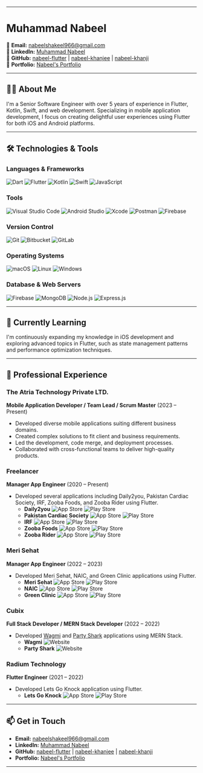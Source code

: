 
---

# Muhammad Nabeel
📧 **Email:** [nabeelshakeel966@gmail.com](mailto:nabeelshakeel966@gmail.com)  
🔗 **LinkedIn:** [Muhammad Nabeel](https://www.linkedin.com/in/nabeel-flutter/)  
🔗 **GitHub:** [nabeel-flutter](https://github.com/nabeel-flutter) | [nabeel-khanjee](https://github.com/nabeel-khanjee) | [nabeel-khanji](https://github.com/nabeel-khanji)  
🔗 **Portfolio:** [Nabeel's Portfolio](https://read.cv/nabeelkhanjee)

---

## 👨‍💻 About Me
I'm a Senior Software Engineer with over 5 years of experience in Flutter, Kotlin, Swift, and web development. Specializing in mobile application development, I focus on creating delightful user experiences using Flutter for both iOS and Android platforms.

---

## 🛠️ Technologies & Tools

### Languages & Frameworks
![Dart](https://img.shields.io/badge/Dart-0175C2?style=for-the-badge&logo=dart&logoColor=white)
![Flutter](https://img.shields.io/badge/Flutter-02569B?style=for-the-badge&logo=flutter&logoColor=white)
![Kotlin](https://img.shields.io/badge/Kotlin-0095D5?style=for-the-badge&logo=kotlin&logoColor=white)
![Swift](https://img.shields.io/badge/Swift-FA7343?style=for-the-badge&logo=swift&logoColor=white)
![JavaScript](https://img.shields.io/badge/JavaScript-F7DF1E?style=for-the-badge&logo=javascript&logoColor=black)

### Tools
![Visual Studio Code](https://img.shields.io/badge/Visual%20Studio%20Code-0078D4?style=for-the-badge&logo=visual-studio-code&logoColor=white)
![Android Studio](https://img.shields.io/badge/Android%20Studio-3DDC84?style=for-the-badge&logo=android-studio&logoColor=white)
![Xcode](https://img.shields.io/badge/Xcode-1575F9?style=for-the-badge&logo=xcode&logoColor=white)
![Postman](https://img.shields.io/badge/Postman-FF6C37?style=for-the-badge&logo=postman&logoColor=white)
![Firebase](https://img.shields.io/badge/Firebase-FFCA28?style=for-the-badge&logo=firebase&logoColor=white)

### Version Control
![Git](https://img.shields.io/badge/Git-F05032?style=for-the-badge&logo=git&logoColor=white)
![Bitbucket](https://img.shields.io/badge/Bitbucket-0052CC?style=for-the-badge&logo=bitbucket&logoColor=white)
![GitLab](https://img.shields.io/badge/GitLab-FC6D26?style=for-the-badge&logo=gitlab&logoColor=white)

### Operating Systems
![macOS](https://img.shields.io/badge/macOS-000000?style=for-the-badge&logo=apple&logoColor=white)
![Linux](https://img.shields.io/badge/Linux-FCC624?style=for-the-badge&logo=linux&logoColor=black)
![Windows](https://img.shields.io/badge/Windows-0078D6?style=for-the-badge&logo=windows&logoColor=white)

### Database & Web Servers
![Firebase](https://img.shields.io/badge/Firebase-FFCA28?style=for-the-badge&logo=firebase&logoColor=white)
![MongoDB](https://img.shields.io/badge/MongoDB-47A248?style=for-the-badge&logo=mongodb&logoColor=white)
![Node.js](https://img.shields.io/badge/Node.js-339933?style=for-the-badge&logo=node-dot-js&logoColor=white)
![Express.js](https://img.shields.io/badge/Express.js-000000?style=for-the-badge&logo=express&logoColor=white)

---

## 🌱 Currently Learning
I'm continuously expanding my knowledge in iOS development and exploring advanced topics in Flutter, such as state management patterns and performance optimization techniques.

---

## 💼 Professional Experience

### The Atria Technology Private LTD.
**Mobile Application Developer / Team Lead / Scrum Master** (2023 – Present)
- Developed diverse mobile applications suiting different business domains.
- Created complex solutions to fit client and business requirements.
- Led the development, code merge, and deployment processes.
- Collaborated with cross-functional teams to deliver high-quality products.

### Freelancer
**Manager App Engineer** (2020 – Present)
- Developed several applications including Daily2you, Pakistan Cardiac Society, IRF, Zooba Foods, and Zooba Rider using Flutter.
  - **Daily2you** 
    ![App Store](https://img.shields.io/badge/App_Store-0D96F6?style=for-the-badge&logo=apple&logoColor=white) ![Play Store](https://img.shields.io/badge/Google_Play-4CAF50?style=for-the-badge&logo=google-play&logoColor=white)
  - **Pakistan Cardiac Society** 
    ![App Store](https://img.shields.io/badge/App_Store-0D96F6?style=for-the-badge&logo=apple&logoColor=white) ![Play Store](https://img.shields.io/badge/Google_Play-4CAF50?style=for-the-badge&logo=google-play&logoColor=white)
  - **IRF** 
    ![App Store](https://img.shields.io/badge/App_Store-0D96F6?style=for-the-badge&logo=apple&logoColor=white) ![Play Store](https://img.shields.io/badge/Google_Play-4CAF50?style=for-the-badge&logo=google-play&logoColor=white)
  - **Zooba Foods** 
    ![App Store](https://img.shields.io/badge/App_Store-0D96F6?style=for-the-badge&logo=apple&logoColor=white) ![Play Store](https://img.shields.io/badge/Google_Play-4CAF50?style=for-the-badge&logo=google-play&logoColor=white)
  - **Zooba Rider** 
    ![App Store](https://img.shields.io/badge/App_Store-0D96F6?style=for-the-badge&logo=apple&logoColor=white) ![Play Store](https://img.shields.io/badge/Google_Play-4CAF50?style=for-the-badge&logo=google-play&logoColor=white)

### Meri Sehat
**Manager App Engineer** (2022 – 2023)
- Developed Meri Sehat, NAIC, and Green Clinic applications using Flutter.
  - **Meri Sehat** 
    ![App Store](https://img.shields.io/badge/App_Store-0D96F6?style=for-the-badge&logo=apple&logoColor=white) ![Play Store](https://img.shields.io/badge/Google_Play-4CAF50?style=for-the-badge&logo=google-play&logoColor=white)
  - **NAIC** 
    ![App Store](https://img.shields.io/badge/App_Store-0D96F6?style=for-the-badge&logo=apple&logoColor=white) ![Play Store](https://img.shields.io/badge/Google_Play-4CAF50?style=for-the-badge&logo=google-play&logoColor=white)
  - **Green Clinic** 
    ![App Store](https://img.shields.io/badge/App_Store-0D96F6?style=for-the-badge&logo=apple&logoColor=white) ![Play Store](https://img.shields.io/badge/Google_Play-4CAF50?style=for-the-badge&logo=google-play&logoColor=white)

### Cubix
**Full Stack Developer / MERN Stack Developer** (2022 – 2022)
- Developed [Wagmi](https://www.wagmigame.io/en) and [Party Shark](https://www.partyshark.com) applications using MERN Stack.
  - **Wagmi** ![Website](https://img.shields.io/badge/Website-FF7139?style=for-the-badge&logo=google-chrome&logoColor=white)
  - **Party Shark** ![Website](https://img.shields.io/badge/Website-FF7139?style=for-the-badge&logo=google-chrome&logoColor=white)

### Radium Technology
**Flutter Engineer** (2021 – 2022)
- Developed Lets Go Knock application using Flutter.
  - **Lets Go Knock** 
    ![App Store](https://img.shields.io/badge/App_Store-0D96F6?style=for-the-badge&logo=apple&logoColor=white) ![Play Store](https://img.shields.io/badge/Google_Play-4CAF50?style=for-the-badge&logo=google-play&logoColor=white)

---

## 📫 Get in Touch
- **Email:** [nabeelshakeel966@gmail.com](mailto:nabeelshakeel966@gmail.com)
- **LinkedIn:** [Muhammad Nabeel](https://www.linkedin.com/in/nabeel-flutter/)
- **GitHub:** [nabeel-flutter](https://github.com/nabeel-flutter) | [nabeel-khanjee](https://github.com/nabeel-khanjee) | [nabeel-khanji](https://github.com/nabeel-khanji)
- **Portfolio:** [Nabeel's Portfolio](https://read.cv/nabeelkhanjee)

---
